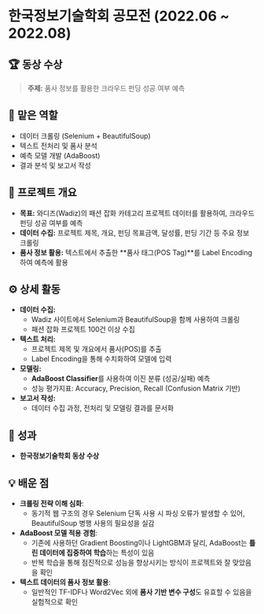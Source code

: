 # 한국정보기술학회 공모전 (2022.06 ~ 2022.08)
## 🏆 동상 수상

> **주제:** 품사 정보를 활용한 크라우드 펀딩 성공 여부 예측


## 📌 맡은 역할
- 데이터 크롤링 (Selenium + BeautifulSoup)
- 텍스트 전처리 및 품사 분석
- 예측 모델 개발 (AdaBoost)
- 결과 분석 및 보고서 작성


## 🧩 프로젝트 개요
- **목표:** 와디즈(Wadiz)의 패션 잡화 카테고리 프로젝트 데이터를 활용하여, 크라우드 펀딩 성공 여부를 예측
- **데이터 수집:** 프로젝트 제목, 개요, 펀딩 목표금액, 달성률, 펀딩 기간 등 주요 정보 크롤링
- **품사 정보 활용:** 텍스트에서 추출한 **품사 태그(POS Tag)**를 Label Encoding하여 예측에 활용


## ⚙️ 상세 활동
- **데이터 수집:**
  - Wadiz 사이트에서 Selenium과 BeautifulSoup을 함께 사용하여 크롤링
  - 패션 잡화 프로젝트 100건 이상 수집
- **텍스트 처리:**
  - 프로젝트 제목 및 개요에서 품사(POS)를 추출
  - Label Encoding을 통해 수치화하여 모델에 입력
- **모델링:**
  - **AdaBoost Classifier**를 사용하여 이진 분류 (성공/실패) 예측
  - 성능 평가지표: Accuracy, Precision, Recall (Confusion Matrix 기반)
- **보고서 작성:**
  - 데이터 수집 과정, 전처리 및 모델링 결과를 문서화


## 🎯 성과
- **한국정보기술학회 동상 수상**


## 💡 배운 점
- **크롤링 전략 이해 심화**:
  - 동기적 웹 구조의 경우 Selenium 단독 사용 시 파싱 오류가 발생할 수 있어, BeautifulSoup 병행 사용의 필요성을 실감
- **AdaBoost 모델 적용 경험**:
  - 기존에 사용하던 Gradient Boosting이나 LightGBM과 달리, AdaBoost는 **틀린 데이터에 집중하여 학습**하는 특성이 있음
  - 반복 학습을 통해 점진적으로 성능을 향상시키는 방식이 프로젝트와 잘 맞았음을 확인
- **텍스트 데이터의 품사 정보 활용**:
  - 일반적인 TF-IDF나 Word2Vec 외에 **품사 기반 변수 구성**도 유효할 수 있음을 실험적으로 확인
